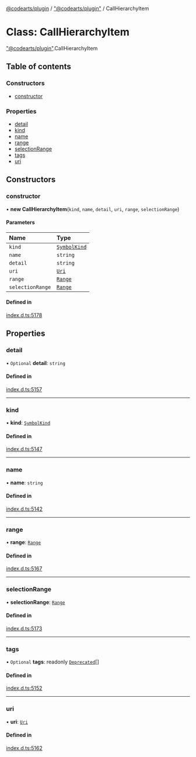 [@codearts/plugin](../README.md) / ["@codearts/plugin"](../modules/_codearts_plugin_.md) / CallHierarchyItem

# Class: CallHierarchyItem

["@codearts/plugin"](../modules/_codearts_plugin_.md).CallHierarchyItem

## Table of contents

### Constructors

- [constructor](codearts_plugin_.CallHierarchyItem.md#constructor)

### Properties

- [detail](codearts_plugin_.CallHierarchyItem.md#detail)
- [kind](codearts_plugin_.CallHierarchyItem.md#kind)
- [name](codearts_plugin_.CallHierarchyItem.md#name)
- [range](codearts_plugin_.CallHierarchyItem.md#range)
- [selectionRange](codearts_plugin_.CallHierarchyItem.md#selectionrange)
- [tags](codearts_plugin_.CallHierarchyItem.md#tags)
- [uri](codearts_plugin_.CallHierarchyItem.md#uri)

## Constructors

### constructor

• **new CallHierarchyItem**(`kind`, `name`, `detail`, `uri`, `range`, `selectionRange`)

#### Parameters

| Name | Type |
| :------ | :------ |
| `kind` | [`SymbolKind`](../enums/codearts_plugin_.SymbolKind.md) |
| `name` | `string` |
| `detail` | `string` |
| `uri` | [`Uri`](codearts_plugin_.Uri.md) |
| `range` | [`Range`](codearts_plugin_.Range.md) |
| `selectionRange` | [`Range`](codearts_plugin_.Range.md) |

#### Defined in

[index.d.ts:5178](https://github.com/huaweicloud/cloudide-plugin-api/blob/d4de966/index.d.ts#L5178)

## Properties

### detail

• `Optional` **detail**: `string`

#### Defined in

[index.d.ts:5157](https://github.com/huaweicloud/cloudide-plugin-api/blob/d4de966/index.d.ts#L5157)

___

### kind

• **kind**: [`SymbolKind`](../enums/codearts_plugin_.SymbolKind.md)

#### Defined in

[index.d.ts:5147](https://github.com/huaweicloud/cloudide-plugin-api/blob/d4de966/index.d.ts#L5147)

___

### name

• **name**: `string`

#### Defined in

[index.d.ts:5142](https://github.com/huaweicloud/cloudide-plugin-api/blob/d4de966/index.d.ts#L5142)

___

### range

• **range**: [`Range`](codearts_plugin_.Range.md)

#### Defined in

[index.d.ts:5167](https://github.com/huaweicloud/cloudide-plugin-api/blob/d4de966/index.d.ts#L5167)

___

### selectionRange

• **selectionRange**: [`Range`](codearts_plugin_.Range.md)

#### Defined in

[index.d.ts:5173](https://github.com/huaweicloud/cloudide-plugin-api/blob/d4de966/index.d.ts#L5173)

___

### tags

• `Optional` **tags**: readonly [`Deprecated`](../enums/codearts_plugin_.SymbolTag.md#deprecated)[]

#### Defined in

[index.d.ts:5152](https://github.com/huaweicloud/cloudide-plugin-api/blob/d4de966/index.d.ts#L5152)

___

### uri

• **uri**: [`Uri`](codearts_plugin_.Uri.md)

#### Defined in

[index.d.ts:5162](https://github.com/huaweicloud/cloudide-plugin-api/blob/d4de966/index.d.ts#L5162)

